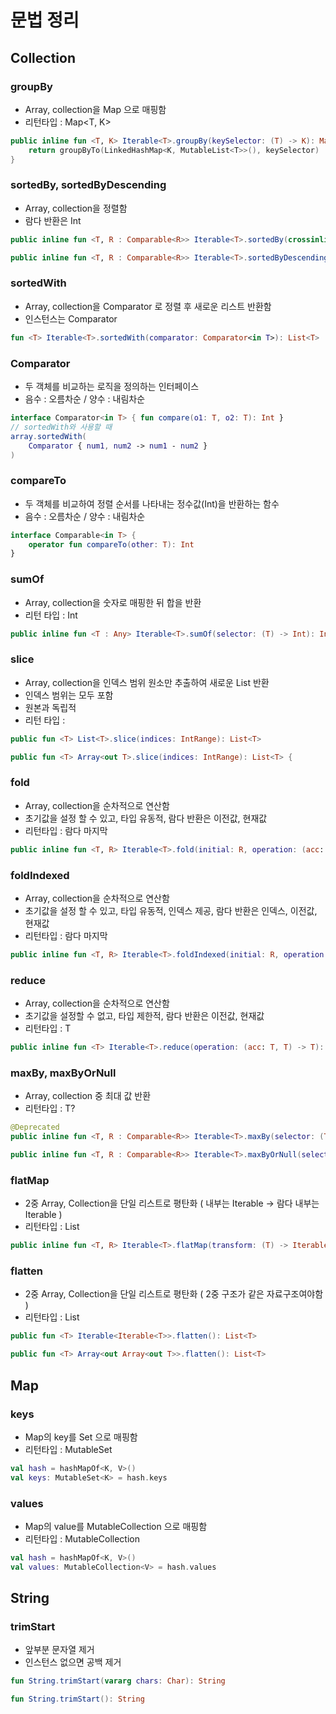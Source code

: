 # 문법 정리

## Collection
### groupBy
- Array, collection을 Map 으로 매핑함
- 리턴타입 : Map<T, K>
  
```kotlin
public inline fun <T, K> Iterable<T>.groupBy(keySelector: (T) -> K): Map<K, List<T>> {
    return groupByTo(LinkedHashMap<K, MutableList<T>>(), keySelector)
}
```

### sortedBy, sortedByDescending
- Array, collection을 정렬함
- 람다 반환은 Int
```kotlin
public inline fun <T, R : Comparable<R>> Iterable<T>.sortedBy(crossinline selector: (T) -> R?): List<T>

public inline fun <T, R : Comparable<R>> Iterable<T>.sortedByDescending(crossinline selector: (T) -> R?): List<T>
```

### sortedWith
- Array, collection을 Comparator 로 정렬 후 새로운 리스트 반환함
- 인스턴스는 Comparator
```kotlin
fun <T> Iterable<T>.sortedWith(comparator: Comparator<in T>): List<T>
```

### Comparator
- 두 객체를 비교하는 로직을 정의하는 인터페이스
- 음수 : 오름차순 / 양수 : 내림차순
```kotlin
interface Comparator<in T> { fun compare(o1: T, o2: T): Int }
// sortedWith와 사용할 때
array.sortedWith(
    Comparator { num1, num2 -> num1 - num2 }
)
```

### compareTo
- 두 객체를 비교하여 정렬 순서를 나타내는 정수값(Int)을 반환하는 함수
- 음수 : 오름차순 / 양수 : 내림차순
```kotlin
interface Comparable<in T> {
    operator fun compareTo(other: T): Int
}
```

### sumOf
- Array, collection을 숫자로 매핑한 뒤 합을 반환
- 리턴 타입 : Int
```kotlin
public inline fun <T : Any> Iterable<T>.sumOf(selector: (T) -> Int): Int
```

### slice
- Array, collection을 인덱스 범위 원소만 추출하여 새로운 List 반환
- 인덱스 범위는 모두 포함
- 원본과 독립적
- 리턴 타입 : 
```kotlin
public fun <T> List<T>.slice(indices: IntRange): List<T>

public fun <T> Array<out T>.slice(indices: IntRange): List<T> {
```

### fold
- Array, collection을 순차적으로 연산함
- 초기값을 설정 할 수 있고, 타입 유동적, 람다 반환은 이전값, 현재값
- 리턴타입 : 람다 마지막
```kotlin
public inline fun <T, R> Iterable<T>.fold(initial: R, operation: (acc: R, T) -> R): R
```

### foldIndexed
- Array, collection을 순차적으로 연산함
- 초기값을 설정 할 수 있고, 타입 유동적, 인덱스 제공, 람다 반환은 인덱스, 이전값, 현재값
- 리턴타입 : 람다 마지막
```kotlin
public inline fun <T, R> Iterable<T>.foldIndexed(initial: R, operation: (index: Int, acc: R, T) -> R): R
```

### reduce
- Array, collection을 순차적으로 연산함
- 초기값을 설정할 수 없고, 타입 제한적, 람다 반환은 이전값, 현재값
- 리턴타입 : T
```kotlin
public inline fun <T> Iterable<T>.reduce(operation: (acc: T, T) -> T): T
```

### maxBy, maxByOrNull
- Array, collection 중 최대 값 반환
- 리턴타입 : T?
```kotlin
@Deprecated
public inline fun <T, R : Comparable<R>> Iterable<T>.maxBy(selector: (T) -> R): T

public inline fun <T, R : Comparable<R>> Iterable<T>.maxByOrNull(selector: (T) -> R): T?

```

### flatMap
- 2중 Array, Collection을 단일 리스트로 평탄화 ( 내부는 Iterable<R> -> 람다 내부는 Iterable<R> )
- 리턴타입 : List<R>
```kotlin
public inline fun <T, R> Iterable<T>.flatMap(transform: (T) -> Iterable<R>): List<R>
```

### flatten
- 2중 Array, Collection을 단일 리스트로 평탄화 ( 2중 구조가 같은 자료구조여야함 )
- 리턴타입 : List<R>
```kotlin
public fun <T> Iterable<Iterable<T>>.flatten(): List<T>

public fun <T> Array<out Array<out T>>.flatten(): List<T>
```

## Map
### keys
- Map의 key를 Set 으로 매핑함
- 리턴타입 : MutableSet<K>
  
```kotlin
val hash = hashMapOf<K, V>()
val keys: MutableSet<K> = hash.keys
```


### values
- Map의 value를 MutableCollection 으로 매핑함
- 리턴타입 : MutableCollection<V>
  
```kotlin
val hash = hashMapOf<K, V>()
val values: MutableCollection<V> = hash.values
```


## String
### trimStart
- 앞부분 문자열 제거
- 인스턴스 없으면 공백 제거

```kotlin
fun String.trimStart(vararg chars: Char): String

fun String.trimStart(): String
```
